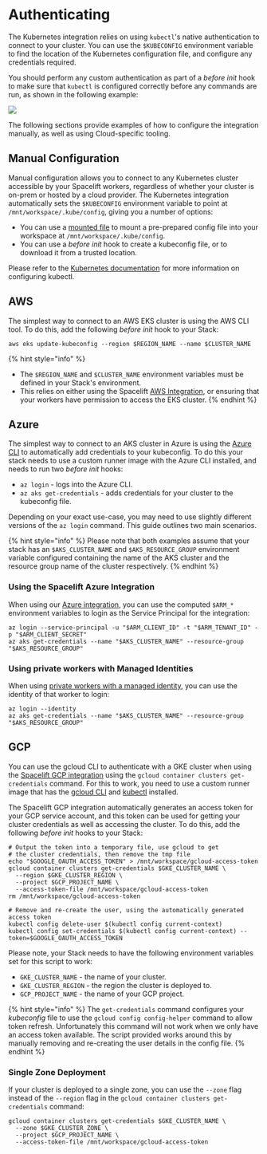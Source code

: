 # Authenticating

The Kubernetes integration relies on using `kubectl`'s native authentication to connect to your cluster. You can use the `$KUBECONFIG` environment variable to find the location of the Kubernetes configuration file, and configure any credentials required.

You should perform any custom authentication as part of a _before init_ hook to make sure that `kubectl` is configured correctly before any commands are run, as shown in the following example:

![](<../../.gitbook/assets/image (110).png>)

The following sections provide examples of how to configure the integration manually, as well as using Cloud-specific tooling.

## Manual Configuration

Manual configuration allows you to connect to any Kubernetes cluster accessible by your Spacelift workers, regardless of whether your cluster is on-prem or hosted by a cloud provider. The Kubernetes integration automatically sets the `$KUBECONFIG` environment variable to point at `/mnt/workspace/.kube/config`, giving you a number of options:

* You can use a [mounted file](../../concepts/configuration/environment.md#mounted-files) to mount a pre-prepared config file into your workspace at `/mnt/workspace/.kube/config`.
* You can use a _before init_ hook to create a kubeconfig file, or to download it from a trusted location.

Please refer to the [Kubernetes documentation](https://kubernetes.io/docs/tasks/access-application-cluster/configure-access-multiple-clusters/) for more information on configuring kubectl.

## AWS

The simplest way to connect to an AWS EKS cluster is using the AWS CLI tool. To do this, add the following _before init_ hook to your Stack:

```
aws eks update-kubeconfig --region $REGION_NAME --name $CLUSTER_NAME
```

{% hint style="info" %}
* The `$REGION_NAME` and `$CLUSTER_NAME` environment variables must be defined in your Stack's environment.
* This relies on either using the Spacelift [AWS Integration](../../integrations/cloud-providers/aws.md), or ensuring that your workers have permission to access the EKS cluster.
{% endhint %}

## Azure

The simplest way to connect to an AKS cluster in Azure is using the [Azure CLI](https://docs.microsoft.com/en-us/cli/azure/) to automatically add credentials to your kubeconfig. To do this your stack needs to use a custom runner image with the Azure CLI installed, and needs to run two _before init_ hooks:

* `az login` - logs into the Azure CLI.
* `az aks get-credentials` - adds credentials for your cluster to the kubeconfig file.

Depending on your exact use-case, you may need to use slightly different versions of the `az login` command. This guide outlines two main scenarios.

{% hint style="info" %}
Please note that both examples assume that your stack has an `$AKS_CLUSTER_NAME` and `$AKS_RESOURCE_GROUP` environment variable configured containing the name of the AKS cluster and the resource group name of the cluster respectively.
{% endhint %}

### Using the Spacelift Azure Integration

When using our [Azure integration](../../integrations/cloud-providers/azure.md#spacelift-managed-integration), you can use the computed `$ARM_*` environment variables to login as the Service Principal for the integration:

```
az login --service-principal -u "$ARM_CLIENT_ID" -t "$ARM_TENANT_ID" -p "$ARM_CLIENT_SECRET"
az aks get-credentials --name "$AKS_CLUSTER_NAME" --resource-group "$AKS_RESOURCE_GROUP"
```

### Using private workers with Managed Identities

When using [private workers with a managed identity](../../integrations/cloud-providers/azure.md#managed-identities), you can use the identity of that worker to login:

```
az login --identity
az aks get-credentials --name "$AKS_CLUSTER_NAME" --resource-group "$AKS_RESOURCE_GROUP"
```

## GCP

You can use the gcloud CLI to authenticate with a GKE cluster when using the [Spacelift GCP integration](../../integrations/cloud-providers/gcp.md) using the `gcloud container clusters get-credentials` command. For this to work, you need to use a custom runner image that has the [gcloud CLI](https://cloud.google.com/sdk/gcloud) and [kubectl](https://kubernetes.io/docs/tasks/tools/#kubectl) installed.

The Spacelift GCP integration automatically generates an access token for your GCP service account, and this token can be used for getting your cluster credentials as well as accessing the cluster. To do this, add the following _before init_ hooks to your Stack:

```
# Output the token into a temporary file, use gcloud to get
# the cluster credentials, then remove the tmp file
echo "$GOOGLE_OAUTH_ACCESS_TOKEN" > /mnt/workspace/gcloud-access-token
gcloud container clusters get-credentials $GKE_CLUSTER_NAME \
  --region $GKE_CLUSTER_REGION \
  --project $GCP_PROJECT_NAME \
  --access-token-file /mnt/workspace/gcloud-access-token
rm /mnt/workspace/gcloud-access-token

# Remove and re-create the user, using the automatically generated access token
kubectl config delete-user $(kubectl config current-context)
kubectl config set-credentials $(kubectl config current-context) --token=$GOOGLE_OAUTH_ACCESS_TOKEN
```

Please note, your Stack needs to have the following environment variables set for this script to work:

* `GKE_CLUSTER_NAME` - the name of your cluster.
* `GKE_CLUSTER_REGION` - the region the cluster is deployed to.
* `GCP_PROJECT_NAME` - the name of your GCP project.

{% hint style="info" %}
The `get-credentials` command configures your _kubeconfig_ file to use the `gcloud config config-helper` command to allow token refresh. Unfortunately this command will not work when we only have an access token available. The script provided works around this by manually removing and re-creating the user details in the config file.
{% endhint %}

### Single Zone Deployment

If your cluster is deployed to a single zone, you can use the `--zone` flag instead of the `--region` flag in the `gcloud container clusters get-credentials` command:

```
gcloud container clusters get-credentials $GKE_CLUSTER_NAME \
  --zone $GKE_CLUSTER_ZONE \
  --project $GCP_PROJECT_NAME \
  --access-token-file /mnt/workspace/gcloud-access-token
```
